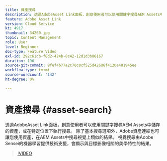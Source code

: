 ```yaml
---
title: 資產搜尋
description: 透過AdobeAsset Link面板，創意使用者可以使用關鍵字搜尋AEM Assets中儲存的資產，或在特定位置下執行搜尋。 除了基本搜尋選項外，Adobe資產連結也可讓您使用資產，在AEM Assets中搜尋視覺上類似的結果。 視覺搜尋由Adobe Sensei的機器學習提供技術支援，會顯示與目標影像相關的美學特性的結果。
feature: Adobe Asset Link
version: Cloud Service
kt: 4917
thumbnail: 34260.jpg
topic: Content Management
role: User
level: Beginner
doc-type: Feature Video
exl-id: 292c61db-f8d2-424b-8c42-12d1d3b06167
duration: 196
source-git-commit: 9fef4b77a2c70c8cf525d42686f4120e481945ee
workflow-type: tm+mt
source-wordcount: '142'
ht-degree: 0%

---
```


# 資產搜尋 {#asset-search}

透過AdobeAsset Link面板，創意使用者可以使用關鍵字搜尋AEM Assets中儲存的資產，或在特定位置下執行搜尋。 除了基本搜尋選項外，Adobe資產連結也可讓您使用資產，在AEM Assets中搜尋視覺上類似的結果。 視覺搜尋由Adobe Sensei的機器學習提供技術支援，會顯示與目標影像相關的美學特性的結果。

>[!VIDEO](https://video.tv.adobe.com/v/34260?quality=12&learn=on)
